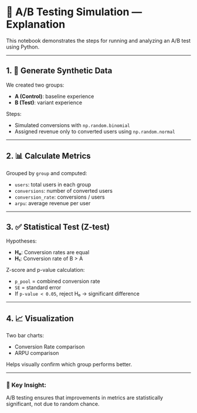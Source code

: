 # 🧪 A/B Testing Simulation — Explanation

This notebook demonstrates the steps for running and analyzing an A/B test using Python.

---

## 1. 🎲 Generate Synthetic Data

We created two groups:
- **A (Control)**: baseline experience
- **B (Test)**: variant experience

Steps:
- Simulated conversions with `np.random.binomial`
- Assigned revenue only to converted users using `np.random.normal`

---

## 2. 📊 Calculate Metrics

Grouped by `group` and computed:
- `users`: total users in each group
- `conversions`: number of converted users
- `conversion_rate`: conversions / users
- `arpu`: average revenue per user

---

## 3. ✅ Statistical Test (Z-test)

Hypotheses:
- **H₀**: Conversion rates are equal
- **H₁**: Conversion rate of B > A

Z-score and p-value calculation:
- `p_pool` = combined conversion rate
- `SE` = standard error
- If `p-value < 0.05`, reject H₀ → significant difference

---

## 4. 📈 Visualization

Two bar charts:
- Conversion Rate comparison
- ARPU comparison

Helps visually confirm which group performs better.

---

### 🧠 Key Insight:
A/B testing ensures that improvements in metrics are statistically significant, not due to random chance.

